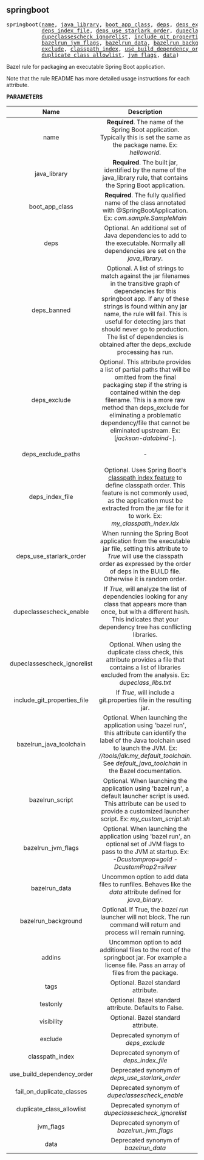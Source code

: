 <!-- Generated with Stardoc: http://skydoc.bazel.build -->

<a name="#springboot"></a>

## springboot

<pre>
springboot(<a href="#springboot-name">name</a>, <a href="#springboot-java_library">java_library</a>, <a href="#springboot-boot_app_class">boot_app_class</a>, <a href="#springboot-deps">deps</a>, <a href="#springboot-deps_exclude">deps_exclude</a>, <a href="#springboot-deps_exclude_paths">deps_exclude_paths</a>,
           <a href="#springboot-deps_index_file">deps_index_file</a>, <a href="#springboot-deps_use_starlark_order">deps_use_starlark_order</a>, <a href="#springboot-dupeclassescheck_enable">dupeclassescheck_enable</a>,
           <a href="#springboot-dupeclassescheck_ignorelist">dupeclassescheck_ignorelist</a>, <a href="#springboot-include_git_properties_file">include_git_properties_file</a>, <a href="#springboot-bazelrun_script">bazelrun_script</a>,
           <a href="#springboot-bazelrun_jvm_flags">bazelrun_jvm_flags</a>, <a href="#springboot-bazelrun_data">bazelrun_data</a>, <a href="#springboot-bazelrun_background">bazelrun_background</a>, <a href="#springboot-addins">addins</a>, <a href="#springboot-tags">tags</a>, <a href="#springboot-testonly">testonly</a>, <a href="#springboot-visibility">visibility</a>,
           <a href="#springboot-exclude">exclude</a>, <a href="#springboot-classpath_index">classpath_index</a>, <a href="#springboot-use_build_dependency_order">use_build_dependency_order</a>, <a href="#springboot-fail_on_duplicate_classes">fail_on_duplicate_classes</a>,
           <a href="#springboot-duplicate_class_allowlist">duplicate_class_allowlist</a>, <a href="#springboot-jvm_flags">jvm_flags</a>, <a href="#springboot-data">data</a>)
</pre>

Bazel rule for packaging an executable Spring Boot application.

Note that the rule README has more detailed usage instructions for each attribute.


**PARAMETERS**


| Name  | Description | Default Value |
| :-------------: | :-------------: | :-------------: |
| name |  **Required**. The name of the Spring Boot application. Typically this is set the same as the package name.   Ex: *helloworld*.   |  none |
| java_library |  **Required**. The built jar, identified by the name of the java_library rule, that contains the   Spring Boot application.   |  none |
| boot_app_class |  **Required**. The fully qualified name of the class annotated with @SpringBootApplication.   Ex: *com.sample.SampleMain*   |  none |
| deps |  Optional. An additional set of Java dependencies to add to the executable.   Normally all dependencies are set on the *java_library*.   |  <code>None</code> |
| deps_banned| Optional. A list of strings to match against the jar filenames in the transitive graph of dependencies for this springboot app. If any of these strings is found within any jar name, the rule will fail. This is useful for detecting jars that should never go to production. The list of dependencies is obtained after the deps_exclude processing has run. | <code>None</code> |
| deps_exclude |  Optional. This attribute provides a list of partial paths that will be omitted   from the final packaging step if the string is contained within the dep filename. This is a more raw method   than deps_exclude for eliminating a problematic dependency/file that cannot be eliminated upstream.   Ex: [*jackson-databind-*].   |  <code>None</code> |
| deps_exclude_paths |  <p align="center"> - </p>   |  <code>None</code> |
| deps_index_file |  Optional. Uses Spring Boot's   [classpath index feature](https://docs.spring.io/spring-boot/docs/current/reference/html/appendix-executable-jar-format.html#executable-jar-war-index-files-classpath)   to define classpath order. This feature is not commonly used, as the application must be extracted from the jar   file for it to work. Ex: *my_classpath_index.idx*   |  <code>None</code> |
| deps_use_starlark_order |  When running the Spring Boot application from the executable jar file, setting this attribute to   *True* will use the classpath order as expressed by the order of deps in the BUILD file. Otherwise it is random order.   |  <code>None</code> |
| dupeclassescheck_enable |  If *True*, will analyze the list of dependencies looking for any class that appears more than   once, but with a different hash. This indicates that your dependency tree has conflicting libraries.   |  <code>None</code> |
| dupeclassescheck_ignorelist |  Optional. When using the duplicate class check, this attribute provides a file   that contains a list of libraries excluded from the analysis. Ex: *dupeclass_libs.txt*   |  <code>None</code> |
| include_git_properties_file |  If *True*, will include a git.properties file in the resulting jar.   |  <code>True</code> |
| bazelrun_java_toolchain |  Optional. When launching the application using 'bazel run', this attribute can identify the label of the Java toolchain used to launch the JVM. Ex: *//tools/jdk:my_default_toolchain*. See *default_java_toolchain* in the Bazel documentation.  |  <code>None</code> |
| bazelrun_script |  Optional. When launching the application using 'bazel run', a default launcher script is used.   This attribute can be used to provide a customized launcher script. Ex: *my_custom_script.sh*   |  <code>None</code> |
| bazelrun_jvm_flags |  Optional. When launching the application using 'bazel run', an optional set of JVM flags   to pass to the JVM at startup. Ex: *-Dcustomprop=gold -DcustomProp2=silver*   |  <code>None</code> |
| bazelrun_data |  Uncommon option to add data files to runfiles. Behaves like the *data* attribute defined for *java_binary*.   |  <code>None</code> |
| bazelrun_background |  Optional. If True, the *bazel run* launcher will not block. The run command will return and process will remain running.   |  <code>False</code> |
| addins |  Uncommon option to add additional files to the root of the springboot jar. For example a license file. Pass an array of files from the package.   |  <code>[]</code> |
| tags |  Optional. Bazel standard attribute.   |  <code>[]</code> |
| testonly |  Optional. Bazel standard attribute. Defaults to False.   |  <code>False</code> |
| visibility |  Optional. Bazel standard attribute.   |  <code>None</code> |
| exclude |  Deprecated synonym of *deps_exclude*   |  <code>[]</code> |
| classpath_index |  Deprecated synonym of *deps_index_file*   |  <code>"@rules_spring//springboot:empty.txt"</code> |
| use_build_dependency_order |  Deprecated synonym of *deps_use_starlark_order*   |  <code>True</code> |
| fail_on_duplicate_classes |  Deprecated synonym of *dupeclassescheck_enable*   |  <code>False</code> |
| duplicate_class_allowlist |  Deprecated synonym of *dupeclassescheck_ignorelist*   |  <code>None</code> |
| jvm_flags |  Deprecated synonym of *bazelrun_jvm_flags*   |  <code>""</code> |
| data |  Deprecated synonym of *bazelrun_data*   |  <code>[]</code> |
